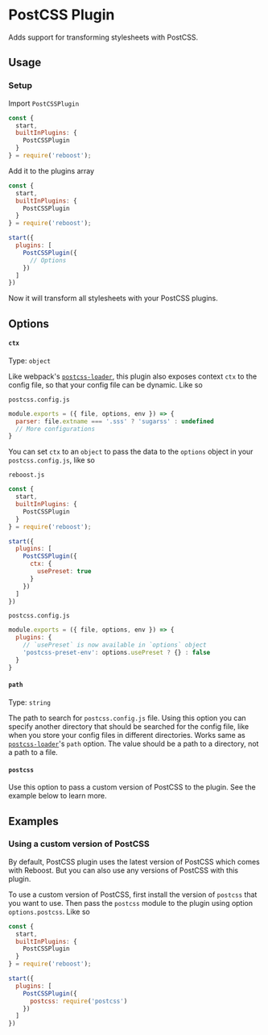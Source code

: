 # PostCSS Plugin
Adds support for transforming stylesheets with PostCSS.

## Usage
### Setup
Import `PostCSSPlugin`
```js
const {
  start,
  builtInPlugins: {
    PostCSSPlugin
  }
} = require('reboost');
```
Add it to the plugins array
```js
const {
  start,
  builtInPlugins: {
    PostCSSPlugin
  }
} = require('reboost');

start({
  plugins: [
    PostCSSPlugin({
      // Options
    })
  ]
})
```
Now it will transform all stylesheets with your PostCSS plugins.

## Options
#### `ctx`
Type: `object`

Like webpack's [`postcss-loader`](https://www.npmjs.com/package/postcss-loader#context-ctx), this plugin
also exposes context `ctx` to the config file, so that your config file can be dynamic.
Like so

`postcss.config.js`
```js
module.exports = ({ file, options, env }) => {
  parser: file.extname === '.sss' ? 'sugarss' : undefined
  // More configurations
}
```

You can set `ctx` to an `object` to pass the data to the `options` object in
your `postcss.config.js`, like so

`reboost.js`
```js
const {
  start,
  builtInPlugins: {
    PostCSSPlugin
  }
} = require('reboost');

start({
  plugins: [
    PostCSSPlugin({
      ctx: {
        usePreset: true
      }
    })
  ]
})
```
`postcss.config.js`
```js
module.exports = ({ file, options, env }) => {
  plugins: {
    // `usePreset` is now available in `options` object
    'postcss-preset-env': options.usePreset ? {} : false
  }
}
```

#### `path`
Type: `string`

The path to search for `postcss.config.js` file. Using this option you can specify
another directory that should be searched for the config file, like when you store
your config files in different directories. Works same as [`postcss-loader`](https://www.npmjs.com/package/postcss-loader#path)'s
`path` option. The value should be a path to a directory, not a path to a file.

#### `postcss`

Use this option to pass a custom version of PostCSS to the plugin. See the example below to learn more.

## Examples
### Using a custom version of PostCSS
By default, PostCSS plugin uses the latest version of PostCSS which comes with Reboost.
But you can also use any versions of PostCSS with this plugin.

To use a custom version of PostCSS, first install the version of `postcss` that you want
to use. Then pass the `postcss` module to the plugin using option `options.postcss`. Like so
```js
const {
  start,
  builtInPlugins: {
    PostCSSPlugin
  }
} = require('reboost');

start({
  plugins: [
    PostCSSPlugin({
      postcss: require('postcss')
    })
  ]
})
```
